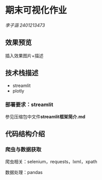# 期末可视化作业

*李子涵 2401213473*

## 效果预览
插入效果图片+描述

## 技术栈描述
- streamlit
- plotly

### 部署要求：streamlit
参见压缩包中文件**streamlit框架简介.md**

## 代码结构介绍

### 爬虫与数据获取
爬虫相关：selenium，requests，lxml，xpath

数据处理：pandas

